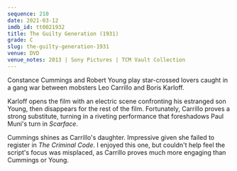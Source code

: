 ```yaml
---
sequence: 210
date: 2021-03-12
imdb_id: tt0021932
title: The Guilty Generation (1931)
grade: C
slug: the-guilty-generation-1931
venue: DVD
venue_notes: 2013 | Sony Pictures | TCM Vault Collection
---
```


Constance Cummings and Robert Young play star-crossed lovers caught in a gang war between mobsters Leo Carrillo and Boris Karloff.

<!-- end -->

Karloff opens the film with an electric scene confronting his estranged son Young, then disappears for the rest of the film. Fortunately, Carrillo proves a strong substitute, turning in a riveting performance that foreshadows Paul Muni's turn in <data span imdb-id="tt0023427">_Scarface_</span>.

Cummings shines as Carrillo's daughter. Impressive given she failed to register in <span data-imdb-id="tt0021770">_The Criminal Code_</span>. I enjoyed this one, but couldn't help feel the script's focus was misplaced, as Carrillo proves much more engaging than Cummings or Young.
